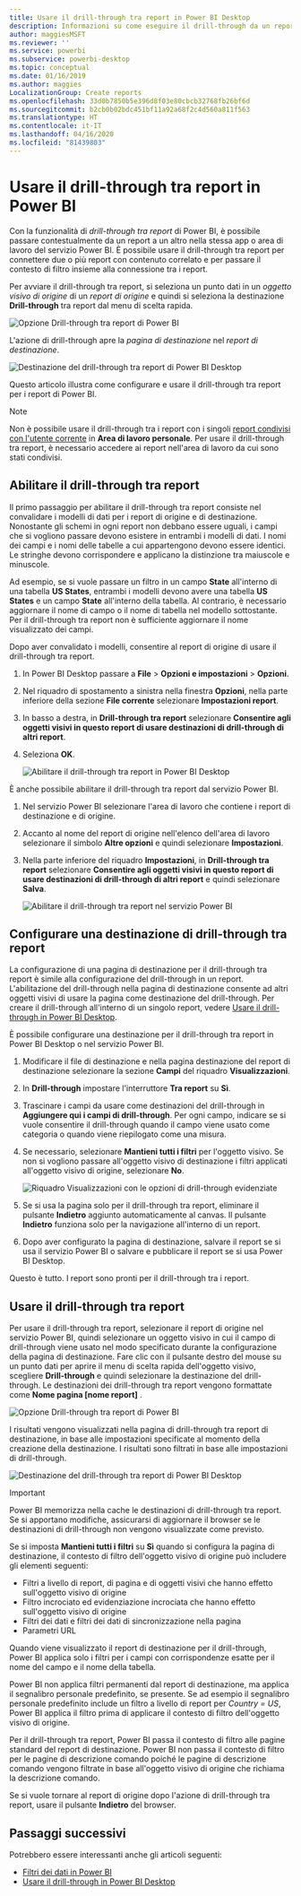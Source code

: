 ```yaml
---
title: Usare il drill-through tra report in Power BI Desktop
description: Informazioni su come eseguire il drill-through da un report a un altro in Power BI Desktop
author: maggiesMSFT
ms.reviewer: ''
ms.service: powerbi
ms.subservice: powerbi-desktop
ms.topic: conceptual
ms.date: 01/16/2019
ms.author: maggies
LocalizationGroup: Create reports
ms.openlocfilehash: 33d0b7850b5e396d8f03e80cbcb32768fb26bf6d
ms.sourcegitcommit: b2cb0b02bdc451bf11a92a68f2c4d560a811f563
ms.translationtype: HT
ms.contentlocale: it-IT
ms.lasthandoff: 04/16/2020
ms.locfileid: "81439803"
---
```

# <a name="use-cross-report-drillthrough-in-power-bi"></a>Usare il drill-through tra report in Power BI

Con la funzionalità di *drill-through tra report* di Power BI, è possibile passare contestualmente da un report a un altro nella stessa app o area di lavoro del servizio Power BI. È possibile usare il drill-through tra report per connettere due o più report con contenuto correlato e per passare il contesto di filtro insieme alla connessione tra i report. 

Per avviare il drill-through tra report, si seleziona un punto dati in un *oggetto visivo di origine* di un *report di origine* e quindi si seleziona la destinazione **Drill-through** tra report dal menu di scelta rapida. 

![Opzione Drill-through tra report di Power BI](media/desktop-cross-report-drill-through/cross-report-drill-through-01.png)

L'azione di drill-through apre la *pagina di destinazione* nel *report di destinazione*. 

![Destinazione del drill-through tra report di Power BI Desktop](media/desktop-cross-report-drill-through/cross-report-drill-through-01a.png)

Questo articolo illustra come configurare e usare il drill-through tra report per i report di Power BI.

> [!NOTE]
> Non è possibile usare il drill-through tra i report con i singoli [report condivisi con l'utente corrente](service-share-dashboards.md#share-a-dashboard-or-report) in **Area di lavoro personale**. Per usare il drill-through tra report, è necessario accedere ai report nell'area di lavoro da cui sono stati condivisi.

## <a name="enable-cross-report-drillthrough"></a>Abilitare il drill-through tra report

Il primo passaggio per abilitare il drill-through tra report consiste nel convalidare i modelli di dati per i report di origine e di destinazione. Nonostante gli schemi in ogni report non debbano essere uguali, i campi che si vogliono passare devono esistere in entrambi i modelli di dati. I nomi dei campi e i nomi delle tabelle a cui appartengono devono essere identici. Le stringhe devono corrispondere e applicano la distinzione tra maiuscole e minuscole.

Ad esempio, se si vuole passare un filtro in un campo **State** all'interno di una tabella **US States**, entrambi i modelli devono avere una tabella **US States** e un campo **State** all'interno della tabella. Al contrario, è necessario aggiornare il nome di campo o il nome di tabella nel modello sottostante. Per il drill-through tra report non è sufficiente aggiornare il nome visualizzato dei campi.

Dopo aver convalidato i modelli, consentire al report di origine di usare il drill-through tra report. 

1. In Power BI Desktop passare a **File** > **Opzioni e impostazioni** > **Opzioni**. 
1. Nel riquadro di spostamento a sinistra nella finestra **Opzioni**, nella parte inferiore della sezione **File corrente** selezionare **Impostazioni report**. 
1. In basso a destra, in **Drill-through tra report** selezionare **Consentire agli oggetti visivi in questo report di usare destinazioni di drill-through di altri report**. 
1. Seleziona **OK**. 
   
   ![Abilitare il drill-through tra report in Power BI Desktop](media/desktop-cross-report-drill-through/cross-report-drill-through-02.png)

È anche possibile abilitare il drill-through tra report dal servizio Power BI.
1. Nel servizio Power BI selezionare l'area di lavoro che contiene i report di destinazione e di origine.
1. Accanto al nome del report di origine nell'elenco dell'area di lavoro selezionare il simbolo **Altre opzioni** e quindi selezionare **Impostazioni**. 
1. Nella parte inferiore del riquadro **Impostazioni**, in **Drill-through tra report** selezionare **Consentire agli oggetti visivi in questo report di usare destinazioni di drill-through di altri report** e quindi selezionare **Salva**.
   
   ![Abilitare il drill-through tra report nel servizio Power BI](media/desktop-cross-report-drill-through/cross-report-drill-through-02a.png)

## <a name="set-up-a-cross-report-drillthrough-target"></a>Configurare una destinazione di drill-through tra report

La configurazione di una pagina di destinazione per il drill-through tra report è simile alla configurazione del drill-through in un report. L'abilitazione del drill-through nella pagina di destinazione consente ad altri oggetti visivi di usare la pagina come destinazione del drill-through. Per creare il drill-through all'interno di un singolo report, vedere [Usare il drill-through in Power BI Desktop](desktop-drillthrough.md).

È possibile configurare una destinazione per il drill-through tra report in Power BI Desktop o nel servizio Power BI. 
1. Modificare il file di destinazione e nella pagina destinazione del report di destinazione selezionare la sezione **Campi** del riquadro **Visualizzazioni**. 
1. In **Drill-through** impostare l'interruttore **Tra report** su **Sì**. 
1. Trascinare i campi da usare come destinazioni del drill-through in **Aggiungere qui i campi di drill-through**. Per ogni campo, indicare se si vuole consentire il drill-through quando il campo viene usato come categoria o quando viene riepilogato come una misura. 
1. Se necessario, selezionare **Mantieni tutti i filtri** per l'oggetto visivo. Se non si vogliono passare all'oggetto visivo di destinazione i filtri applicati all'oggetto visivo di origine, selezionare **No**.
   
   ![Riquadro Visualizzazioni con le opzioni di drill-through evidenziate](media/desktop-cross-report-drill-through/cross-report-drill-through-03.png)
   
1. Se si usa la pagina solo per il drill-through tra report, eliminare il pulsante **Indietro** aggiunto automaticamente al canvas. Il pulsante **Indietro** funziona solo per la navigazione all'interno di un report. 
1. Dopo aver configurato la pagina di destinazione, salvare il report se si usa il servizio Power BI o salvare e pubblicare il report se si usa Power BI Desktop.

Questo è tutto. I report sono pronti per il drill-through tra i report. 

## <a name="use-cross-report-drillthrough"></a>Usare il drill-through tra report

Per usare il drill-through tra report, selezionare il report di origine nel servizio Power BI, quindi selezionare un oggetto visivo in cui il campo di drill-through viene usato nel modo specificato durante la configurazione della pagina di destinazione. Fare clic con il pulsante destro del mouse su un punto dati per aprire il menu di scelta rapida dell'oggetto visivo, scegliere **Drill-through** e quindi selezionare la destinazione del drill-through. Le destinazioni dei drill-through tra report vengono formattate come **Nome pagina [nome report]** .

![Opzione Drill-through tra report di Power BI](media/desktop-cross-report-drill-through/cross-report-drill-through-01.png)

I risultati vengono visualizzati nella pagina di drill-through tra report di destinazione, in base alle impostazioni specificate al momento della creazione della destinazione. I risultati sono filtrati in base alle impostazioni di drill-through.

![Destinazione del drill-through tra report di Power BI Desktop](media/desktop-cross-report-drill-through/cross-report-drill-through-01a.png)

> [!IMPORTANT]
> Power BI memorizza nella cache le destinazioni di drill-through tra report. Se si apportano modifiche, assicurarsi di aggiornare il browser se le destinazioni di drill-through non vengono visualizzate come previsto. 

Se si imposta **Mantieni tutti i filtri** su **Sì** quando si configura la pagina di destinazione, il contesto di filtro dell'oggetto visivo di origine può includere gli elementi seguenti: 

- Filtri a livello di report, di pagina e di oggetti visivi che hanno effetto sull'oggetto visivo di origine 
- Filtro incrociato ed evidenziazione incrociata che hanno effetto sull'oggetto visivo di origine 
- Filtri dei dati e filtri dei dati di sincronizzazione nella pagina
- Parametri URL

Quando viene visualizzato il report di destinazione per il drill-through, Power BI applica solo i filtri per i campi con corrispondenze esatte per il nome del campo e il nome della tabella. 

Power BI non applica filtri permanenti dal report di destinazione, ma applica il segnalibro personale predefinito, se presente. Se ad esempio il segnalibro personale predefinito include un filtro a livello di report per *Country = US*, Power BI applica il filtro prima di applicare il contesto di filtro dell'oggetto visivo di origine. 

Per il drill-through tra report, Power BI passa il contesto di filtro alle pagine standard del report di destinazione. Power BI non passa il contesto di filtro per le pagine di descrizione comando poiché le pagine di descrizione comando vengono filtrate in base all'oggetto visivo di origine che richiama la descrizione comando.

Se si vuole tornare al report di origine dopo l'azione di drill-through tra report, usare il pulsante **Indietro** del browser. 

## <a name="next-steps"></a>Passaggi successivi

Potrebbero essere interessanti anche gli articoli seguenti:

- [Filtri dei dati in Power BI](visuals/power-bi-visualization-slicers.md)
- [Usare il drill-through in Power BI Desktop](desktop-drillthrough.md)

